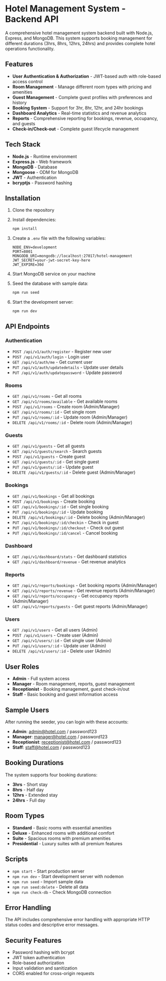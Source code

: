 # Hotel Management System - Backend API

A comprehensive hotel management system backend built with Node.js, Express, and MongoDB. This system supports booking management for different durations (3hrs, 8hrs, 12hrs, 24hrs) and provides complete hotel operations functionality.

## Features

- **User Authentication & Authorization** - JWT-based auth with role-based access control
- **Room Management** - Manage different room types with pricing and amenities
- **Guest Management** - Complete guest profiles with preferences and history
- **Booking System** - Support for 3hr, 8hr, 12hr, and 24hr bookings
- **Dashboard Analytics** - Real-time statistics and revenue analytics
- **Reports** - Comprehensive reporting for bookings, revenue, occupancy, and guests
- **Check-in/Check-out** - Complete guest lifecycle management

## Tech Stack

- **Node.js** - Runtime environment
- **Express.js** - Web framework
- **MongoDB** - Database
- **Mongoose** - ODM for MongoDB
- **JWT** - Authentication
- **bcryptjs** - Password hashing

## Installation

1. Clone the repository
2. Install dependencies:
   ```bash
   npm install
   ```

3. Create a `.env` file with the following variables:
   ```
   NODE_ENV=development
   PORT=8001
   MONGODB_URI=mongodb://localhost:27017/hotel-management
   JWT_SECRET=your-jwt-secret-key-here
   JWT_EXPIRE=30d
   ```

4. Start MongoDB service on your machine

5. Seed the database with sample data:
   ```bash
   npm run seed
   ```

6. Start the development server:
   ```bash
   npm run dev
   ```

## API Endpoints

### Authentication
- `POST /api/v1/auth/register` - Register new user
- `POST /api/v1/auth/login` - Login user
- `GET /api/v1/auth/me` - Get current user
- `PUT /api/v1/auth/updatedetails` - Update user details
- `PUT /api/v1/auth/updatepassword` - Update password

### Rooms
- `GET /api/v1/rooms` - Get all rooms
- `GET /api/v1/rooms/available` - Get available rooms
- `POST /api/v1/rooms` - Create room (Admin/Manager)
- `GET /api/v1/rooms/:id` - Get single room
- `PUT /api/v1/rooms/:id` - Update room (Admin/Manager)
- `DELETE /api/v1/rooms/:id` - Delete room (Admin/Manager)

### Guests
- `GET /api/v1/guests` - Get all guests
- `GET /api/v1/guests/search` - Search guests
- `POST /api/v1/guests` - Create guest
- `GET /api/v1/guests/:id` - Get single guest
- `PUT /api/v1/guests/:id` - Update guest
- `DELETE /api/v1/guests/:id` - Delete guest (Admin/Manager)

### Bookings
- `GET /api/v1/bookings` - Get all bookings
- `POST /api/v1/bookings` - Create booking
- `GET /api/v1/bookings/:id` - Get single booking
- `PUT /api/v1/bookings/:id` - Update booking
- `DELETE /api/v1/bookings/:id` - Delete booking (Admin/Manager)
- `PUT /api/v1/bookings/:id/checkin` - Check in guest
- `PUT /api/v1/bookings/:id/checkout` - Check out guest
- `PUT /api/v1/bookings/:id/cancel` - Cancel booking

### Dashboard
- `GET /api/v1/dashboard/stats` - Get dashboard statistics
- `GET /api/v1/dashboard/revenue` - Get revenue analytics

### Reports
- `GET /api/v1/reports/bookings` - Get booking reports (Admin/Manager)
- `GET /api/v1/reports/revenue` - Get revenue reports (Admin/Manager)
- `GET /api/v1/reports/occupancy` - Get occupancy reports (Admin/Manager)
- `GET /api/v1/reports/guests` - Get guest reports (Admin/Manager)

### Users
- `GET /api/v1/users` - Get all users (Admin)
- `POST /api/v1/users` - Create user (Admin)
- `GET /api/v1/users/:id` - Get single user (Admin)
- `PUT /api/v1/users/:id` - Update user (Admin)
- `DELETE /api/v1/users/:id` - Delete user (Admin)

## User Roles

- **Admin** - Full system access
- **Manager** - Room management, reports, guest management
- **Receptionist** - Booking management, guest check-in/out
- **Staff** - Basic booking and guest information access

## Sample Users

After running the seeder, you can login with these accounts:

- **Admin**: admin@hotel.com / password123
- **Manager**: manager@hotel.com / password123
- **Receptionist**: receptionist@hotel.com / password123
- **Staff**: staff@hotel.com / password123

## Booking Durations

The system supports four booking durations:
- **3hrs** - Short stay
- **8hrs** - Half day
- **12hrs** - Extended stay
- **24hrs** - Full day

## Room Types

- **Standard** - Basic rooms with essential amenities
- **Deluxe** - Enhanced rooms with additional comfort
- **Suite** - Spacious rooms with premium amenities
- **Presidential** - Luxury suites with all premium features

## Scripts

- `npm start` - Start production server
- `npm run dev` - Start development server with nodemon
- `npm run seed` - Import sample data
- `npm run seed:delete` - Delete all data
- `npm run check-db` - Check MongoDB connection

## Error Handling

The API includes comprehensive error handling with appropriate HTTP status codes and descriptive error messages.

## Security Features

- Password hashing with bcrypt
- JWT token authentication
- Role-based authorization
- Input validation and sanitization
- CORS enabled for cross-origin requests
